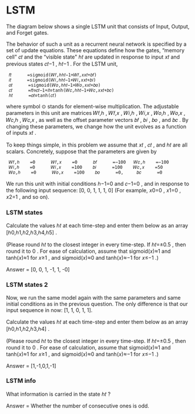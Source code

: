 #  LSTM


The diagram below shows a single LSTM unit that consists of Input, Output, and Forget gates.


The behavior of such a unit as a recurrent neural network is specified by a set of update equations. These equations define how the gates, “memory cell"  𝑐𝑡  and the “visible state"  ℎ𝑡  are updated in response to input  𝑥𝑡  and previous states  𝑐𝑡−1 ,  ℎ𝑡−1 . For the LSTM unit,

 	 𝑓𝑡 	 =sigmoid(𝑊𝑓,ℎℎ𝑡−1+𝑊𝑓,𝑥𝑥𝑡+𝑏𝑓) 	 	 
 	 𝑖𝑡 	 =sigmoid(𝑊𝑖,ℎℎ𝑡−1+𝑊𝑖,𝑥𝑥𝑡+𝑏𝑖) 	 	 
 	 𝑜𝑡 	 =sigmoid(𝑊𝑜,ℎℎ𝑡−1+𝑊𝑜,𝑥𝑥𝑡+𝑏𝑜) 	 	 
 	 𝑐𝑡 	 =𝑓𝑡⊙𝑐𝑡−1+𝑖𝑡⊙tanh(𝑊𝑐,ℎℎ𝑡−1+𝑊𝑐,𝑥𝑥𝑡+𝑏𝑐) 	 	 
 	 ℎ𝑡 	 =𝑜𝑡⊙tanh(𝑐𝑡) 	 	 
where symbol  ⊙  stands for element-wise multiplication. The adjustable parameters in this unit are matrices  𝑊𝑓,ℎ ,  𝑊𝑓,𝑥 ,  𝑊𝑖,ℎ ,  𝑊𝑖,𝑥 ,  𝑊𝑜,ℎ ,  𝑊𝑜,𝑥 ,  𝑊𝑐,ℎ ,  𝑊𝑐,𝑥 , as well as the offset parameter vectors  𝑏𝑓 ,  𝑏𝑖 ,  𝑏𝑜 , and  𝑏𝑐 . By changing these parameters, we change how the unit evolves as a function of inputs  𝑥𝑡 .

To keep things simple, in this problem we assume that  𝑥𝑡 ,  𝑐𝑡 , and  ℎ𝑡  are all scalars. Concretely, suppose that the parameters are given by

 	 𝑊𝑓,ℎ 	 =0 	 𝑊𝑓,𝑥 	 =0 	 𝑏𝑓 	 =−100 	 𝑊𝑐,ℎ 	 =−100 	 	 
 	 𝑊𝑖,ℎ 	 =0 	 𝑊𝑖,𝑥 	 =100 	 𝑏𝑖 	 =100 	 𝑊𝑐,𝑥 	 =50 	 	 
 	 𝑊𝑜,ℎ 	 =0 	 𝑊𝑜,𝑥 	 =100 	 𝑏𝑜 	 =0, 	 𝑏𝑐 	 =0 	 	 
We run this unit with initial conditions  ℎ−1=0  and  𝑐−1=0 , and in response to the following input sequence: [0, 0, 1, 1, 1, 0] (For example,  𝑥0=0 ,  𝑥1=0 ,  𝑥2=1 , and so on).


### LSTM states


Calculate the values  ℎ𝑡  at each time-step and enter them below as an array  [ℎ0,ℎ1,ℎ2,ℎ3,ℎ4,ℎ5] .

(Please round  ℎ𝑡  to the closest integer in every time-step. If  ℎ𝑡=±0.5 , then round it to  0 .
For ease of calculation, assume that  sigmoid(𝑥)≈1  and  tanh(𝑥)≈1  for  𝑥≥1 , and  sigmoid(𝑥)≈0  and  tanh(𝑥)≈−1  for  𝑥≤−1 .)


Answer = [0, 0, 1, -1, 1, -0]

### LSTM states 2


Now, we run the same model again with the same parameters and same initial conditions as in the previous question. The only difference is that our input sequence in now: [1, 1, 0, 1, 1].

Calculate the values  ℎ𝑡  at each time-step and enter them below as an array  [ℎ0,ℎ1,ℎ2,ℎ3,ℎ4] .

(Please round  ℎ𝑡  to the closest integer in every time-step. If  ℎ𝑡=±0.5 , then round it to  0 .
For ease of calculation, assume that  sigmoid(𝑥)≈1  and  tanh(𝑥)≈1  for  𝑥≥1 , and  sigmoid(𝑥)≈0  and  tanh(𝑥)≈−1  for  𝑥≤−1 .)


Answer = [1,-1,0,1,-1]

### LSTM info

What information is carried in the state  ℎ𝑡 ?


Answer = Whether the number of consecutive ones is odd.





